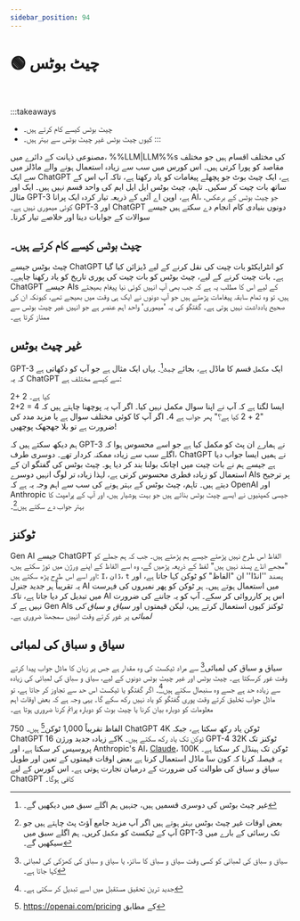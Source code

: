 ```yaml
---
sidebar_position: 94
---
```


# 🟢 چیٹ بوٹس

<br/>

:::takeaways
- چیٹ بوٹس کیسے کام کرتے ہیں۔
- کیوں چیٹ بوٹس غیر چیٹ بوٹس سے بہتر ہیں۔
:::

مصنوعی ذہانت کے دائرے میں، %%LLM|LLM%%s کی مختلف اقسام ہیں جو مختلف مقاصد کو پورا کرتی ہیں۔ اس کورس میں سب سے زیادہ استعمال ہونے والے ماڈلز میں سے ایک ChatGPT ہے، ایک چیٹ بوٹ جو پچھلے پیغامات کو یاد رکھتا ہے، تاکہ آپ اس کے ساتھ بات چیت کر سکیں۔ تاہم، چیٹ بوٹس ایل ایل ایم کی واحد قسم نہیں ہیں۔ ایک اور مثال GPT-3 ہے، اوپن اے آئی کے ذریعہ تیار کردہ ایک پرانا AI، جو چیٹ بوٹس کے برعکس، کوئی میموری نہیں ہے۔ GPT-3 اور ChatGPT دونوں بنیادی کام انجام دے سکتے ہیں جیسے سوالات کے جوابات دینا اور خلاصے تیار کرنا۔

## چیٹ بوٹس کیسے کام کرتے ہیں۔

چیٹ بوٹس جیسے ChatGPT کو انٹرایکٹو بات چیت کی نقل کرنے کے لیے ڈیزائن کیا گیا ہے۔ بات چیت کرنے کے لیے، چیٹ بوٹس کو بات چیت کی پوری تاریخ کو یاد رکھنا چاہیے۔ ChatGPT جیسے AIs کے لیے اس کا مطلب یہ ہے کہ جب بھی آپ انہیں کوئی نیا پیغام بھیجتے ہیں، تو وہ تمام سابقہ پیغامات پڑھتے ہیں جو آپ دونوں نے ایک ہی وقت میں بھیجے تھے، کیونکہ ان کی صحیح یادداشت نہیں ہوتی ہے۔ گفتگو کی یہ 'میموری' واحد اہم عنصر ہے جو انہیں غیر چیٹ بوٹس سے ممتاز کرتا ہے۔

## غیر چیٹ بوٹس

GPT-3 ایک `مکمل` قسم کا ماڈل ہے، بجائے `چیٹ`[^a]۔ یہاں ایک مثال ہے جو آپ کو دکھاتی ہے کہ یہ ChatGPT سے کیسے مختلف ہے:

<AIInput>
2+ کیا ہے۔
</AIInput>

<AIOutput title="GPT-3 output">
2
<br/>
2+2 = 4
</AIOutput>

<AIOutput title="ChatGPT output">
ایسا لگتا ہے کہ آپ نے اپنا سوال مکمل نہیں کیا۔ اگر آپ یہ پوچھنا چاہتے ہیں کہ "2 + 2 کیا ہے؟" پھر جواب ہے 4۔ اگر آپ کا کوئی مختلف سوال ہے یا مزید مدد کی ضرورت ہے تو بلا جھجھک پوچھیں!
</AIOutput>

ہم دیکھ سکتے ہیں کہ GPT-3 نے ہمارے ان پٹ کو مکمل کیا ہے جو اسے محسوس ہوا کہ اگلے سب سے زیادہ ممکنہ کردار تھے۔ دوسری طرف، ChatGPT نے ہمیں ایسا جواب دیا ہے جیسے ہم نے بات چیت میں اچانک بولنا بند کر دیا ہو۔ چیٹ بوٹس کی گفتگو ان کے استعمال کو زیادہ فطری محسوس کرتی ہے، لہذا زیادہ تر لوگ انہیں دوسرے AIs پر ترجیح دیتے ہیں۔ تاہم، چیٹ بوٹس کے بہتر ہونے کی سب سے اہم وجہ یہ ہے کہ OpenAI اور Anthropic جیسی کمپنیوں نے ایسے چیٹ بوٹس بنائے ہیں جو بہت ہوشیار ہیں، اور آپ کے پرامپٹ کا بہتر جواب دے سکتے ہیں[^b]۔

## ٹوکنز

Gen AI جیسے ChatGPT الفاظ اس طرح نہیں پڑھتے جیسے ہم پڑھتے ہیں۔ جب کہ ہم جملے کو "مجھے انڈے پسند نہیں ہیں" لفظ کے ذریعہ پڑھیں گے، وہ اسے الفاظ کے اپنے ورژن میں توڑ سکتے ہیں، اور اسے اس طرح پڑھ سکتے ہیں: `I`، `ڈان`، `t` `پسند` ''انڈا'' ان "الفاظ" کو ٹوکن کہا جاتا ہے، اور یہ تقریباً ہر جدید جنرل AI میں استعمال ہوتے ہیں۔ ہر ٹوکن کو پھر نمبروں کی فہرست میں تبدیل کر دیا جاتا ہے، تاکہ AI اس پر کارروائی کر سکے۔ آپ کو یہ جاننے کی ضرورت نہیں ہے کہ Gen AIs ٹوکنز کیوں استعمال کرتے ہیں، لیکن قیمتوں اور *سیاق و سباق کی لمبائی* پر غور کرتے وقت انہیں سمجھنا ضروری ہے۔

## سیاق و سباق کی لمبائی

سیاق و سباق کی لمبائی[^l] سے مراد ٹیکسٹ کی وہ مقدار ہے جس پر زبان کا ماڈل جواب پیدا کرتے وقت غور کرسکتا ہے۔ چیٹ بوٹس اور غیر چیٹ بوٹس دونوں کے لیے، سیاق و سباق کی لمبائی کی زیادہ سے زیادہ حد ہے جسے وہ سنبھال سکتے ہیں[^c]۔ اگر گفتگو یا ٹیکسٹ اس حد سے تجاوز کر جاتا ہے، تو ماڈل جواب تخلیق کرتے وقت پوری گفتگو کو یاد نہیں رکھ سکے گا۔ یہی وجہ ہے کہ بعض اوقات اہم معلومات کو دوبارہ بیان کرنا یا چیٹ بوٹ کو دوبارہ پرائم کرنا ضروری ہوتا ہے۔

750 الفاظ تقریباً 1,000 ٹوکن[^d] ہیں۔ ChatGPT 4K ٹوکن یاد رکھ سکتا ہے، جبکہ ChatGPT کے زیادہ جدید ورژن 16K ٹوکن تک یاد رکھ سکتے ہیں۔ GPT-4 32K ٹوکنز تک پروسیس کر سکتا ہے، اور Anthropic's AI، [Claude](https://www.anthropic.com/index/100k-context-windows)، 100K ٹوکن تک ہینڈل کر سکتا ہے۔ یہ فیصلہ کرنا کہ کون سا ماڈل استعمال کرنا ہے بعض اوقات قیمتوں کے تعین اور طویل سیاق و سباق کی طوالت کی ضرورت کے درمیان تجارت ہوتی ہے۔ اس کورس کے لیے ChatGPT کافی ہوگا۔

[^a]: غیر چیٹ بوٹس کی دوسری قسمیں ہیں، جنہیں ہم اگلے سبق میں دیکھیں گے۔
[^b]: بعض اوقات غیر چیٹ بوٹس بہتر ہوتے ہیں اگر آپ مزید جامع آؤٹ پٹ چاہتے ہیں جو آپ کے ٹیکسٹ کو `مکمل` کریں۔ ہم اگلے سبق میں GPT-3 تک رسائی کے بارے میں سیکھیں گے۔
[^c]: جدید ترین تحقیق مستقبل میں اسے تبدیل کر سکتی ہے۔
[^d]: https://openai.com/pricing کے مطابق
[^l]: سیاق و سباق کی لمبائی کو کسی وقت سیاق و سباق کا سائز، یا سیاق و سباق کی کھڑکی کی لمبائی کہا جاتا ہے۔